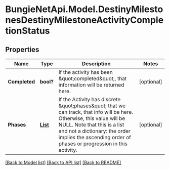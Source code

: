 # BungieNetApi.Model.DestinyMilestonesDestinyMilestoneActivityCompletionStatus
## Properties

Name | Type | Description | Notes
------------ | ------------- | ------------- | -------------
**Completed** | **bool?** | If the activity has been \&quot;completed\&quot;, that information will be returned here. | [optional] 
**Phases** | [**List<DestinyMilestonesDestinyMilestoneActivityPhase>**](DestinyMilestonesDestinyMilestoneActivityPhase.md) | If the Activity has discrete \&quot;phases\&quot; that we can track, that info will be here. Otherwise, this value will be NULL. Note that this is a list and not a dictionary: the order implies the ascending order of phases or progression in this activity. | [optional] 

[[Back to Model list]](../README.md#documentation-for-models) [[Back to API list]](../README.md#documentation-for-api-endpoints) [[Back to README]](../README.md)

